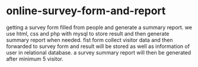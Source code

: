 # online-survey-form-and-report
getting a survey form filled from people and generate a summary report.  we use html, css and php with mysql to store result and then generate summary report when needed.  fist form collect visitor data and then forwarded to survey form and result will be stored as well as information of user in relational database.   a survey summary report will then be generated after minimum 5 visitor.
